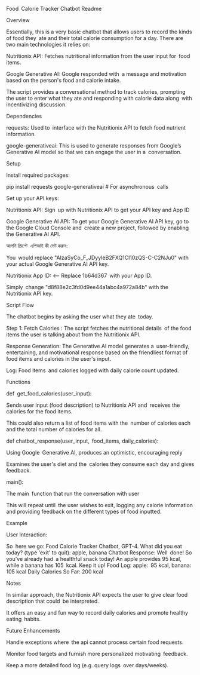 Food Calorie Tracker Chatbot Readme

Overview

Essentially, this is a very basic chatbot that allows users to record the kinds of food they ate and their total calorie consumption for a day. There are two main technologies it relies on:

Nutritionix API: Fetches nutritional information from the user input for food items.

Google Generative AI: Google responded with a message and motivation based on the person's food and calorie intake.

The script provides a conversational method to track calories, prompting the user to enter what they ate and responding with calorie data along with incentivizing discussion.

Dependencies

requests: Used to interface with the Nutritionix API to fetch food nutrient information.

google-generativeai: This is used to generate responses from Google’s Generative AI model so that we can engage the user in a conversation.

Setup

Install required packages:

pip install requests google-generativeai # For asynchronous calls

Set up your API keys:

Nutritionix API: Sign up with Nutritionix API to get your API key and App ID

Google Generative AI API: To get your Google Generative AI API key, go to the Google Cloud Console and create a new project, followed by enabling the Generative AI API.

আপনি স্ক্রিপ্টে এপিআই কী সেট করুন:

You would replace "AIzaSyCo_F_JDyyIeB2FXQ1Cl10zQS-C-C2NJu0" with your actual Google Generative AI API key.

Nutritionix App ID: <-- Replace 1b64d367 with your App ID.

Simply change "d8f88e2c3fd0d9ee44a1abc4a972a84b" with the Nutritionix API key.

Script Flow

The chatbot begins by asking the user what they ate today.

Step 1: Fetch Calories : The script fetches the nutritional details of the food items the user is talking about from the Nutritionix API.

Response Generation: The Generative AI model generates a user-friendly, entertaining, and motivational response based on the friendliest format of food items and calories in the user's input.

Log: Food items and calories logged with daily calorie count updated.

Functions

def get_food_calories(user_input):

Sends user input (food description) to Nutritionix API and receives the calories for the food items.

This could also return a list of food items with the number of calories each and the total number of calories for all.

def chatbot_response(user_input, food_items, daily_calories):

Using Google Generative AI, produces an optimistic, encouraging reply

Examines the user's diet and the calories they consume each day and gives feedback.

main():

The main function that run the conversation with user

This will repeat until the user wishes to exit, logging any calorie information and providing feedback on the different types of food inputted.

Example

User Interaction:

So here we go: Food Calorie Tracker Chatbot, GPT-4. What did you eat today? (type 'exit' to quit): apple, banana Chatbot Response: Well done! So you’ve already had a healthful snack today! An apple provides 95 kcal, while a banana has 105 kcal. Keep it up! Food Log: apple: 95 kcal, banana: 105 kcal Daily Calories So Far: 200 kcal

Notes

In similar approach, the Nutritionix API expects the user to give clear food description that could be interpreted.

It offers an easy and fun way to record daily calories and promote healthy eating habits.

Future Enhancements

Handle exceptions where the api cannot process certain food requests.

Monitor food targets and furnish more personalized motivating feedback.

Keep a more detailed food log (e.g. query logs over days/weeks).

